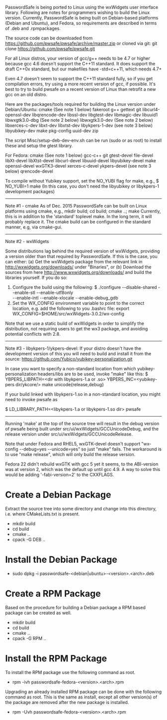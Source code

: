 PasswordSafe is being ported to Linux using the wxWidgets user
interface library. Following are notes for programmers wishing to
build the Linux version. Currently, PasswordSafe is being built on
Debian-based platforms (Debian and Ubuntu), and Fedora, so
requirements are described in terms of .deb and .rpmpackages.

The source code can be downloaded from
https://github.com/pwsafe/pwsafe/archive/master.zip
or cloned via git:
git clone https://github.com/pwsafe/pwsafe.git

For all Linux distros, your version of gcc/g++ needs to be 4.7 or higher
because gcc 4.6 doesn't support the C++11 standard.  It does support the
draft C++0x standard, but our makefiles have -std=c++11, which needs 4.7+

Even 4.7 doesn't seem to support the C++11 standard fully, so if you get
compilation errors, try using a more recent version of gcc, if possible.
It's best to try to build pwsafe on a recent version of Linux than
retrofit a new gcc on an old distro.

Here are the packages/tools required for building the Linux version
under Debian/Ubuntu:
cmake (See note 1 below)
fakeroot
g++
gettext
git
libcurl4-openssl-dev
libqrencode-dev
libssl-dev
libgtest-dev
libmagic-dev
libuuid1
libwxgtk3.0-dbg (See note 2 below)
libwxgtk3.0-dev (See note 2 below)
libxerces-c-dev
libxt-dev
libxtst-dev
libykpers-1-dev (see note 3 below)
libyubikey-dev
make
pkg-config
uuid-dev
zip

The script Misc/setup-deb-dev-env.sh can be run (sudo or as root) to
install these and setup the gtest library.

For Fedora:
cmake (See note 1 below)
gcc-c++
git
gtest-devel
file-devel
libXt-devel
libXtst-devel
libcurl-devel
libuuid-devel
libyubikey-devel
make
openssl-devel
wxGTK3-devel
xerces-c-devel
ykpers-devel (see note 3 below)
qrencode-devel

To compile without Yubikey support, set the NO_YUBI flag
for make, e.g.,
$ NO_YUBI=1 make
(In this case, you don't need the libyubikey or libykpers-1
development packages)

--------------------
Note #1 - cmake
As of Dec. 2015 PasswordSafe can be built on Linux platforms using
cmake, e.g., mkdir build; cd build; cmake ..; make
Currently, this is in addition to the 'standard' toplevel make. In the
long term, it will probably replace it.
The cmake build can be configured in the standard manner, e.g, via
cmake-gui.

--------------------
Note #2 - wxWidgets

Some distributions lag behind the required version of wxWidgets,
providing a version older than that required by PasswordSafe. If this
is the case, you can either:
(a) Get the wxWidgets package from the relevant link in
http://wxwidgets.org/downloads/ under "Binaries", or
(b) Download the sources from here
http://www.wxwidgets.org/downloads/
and build the libraries yourself. If you do so:
1. Configure the build using the following:
$ ./configure --disable-shared --enable-stl --enable-utf8only \
  --enable-intl --enable-xlocale --enable-debug_gdb 
2. Set the WX_CONFIG environment variable to point to the correct
location, e.g. add the following to you .bashrc file:
export WX_CONFIG=$HOME/src/wxWidgets-3.0.2/wx-config

Note that we use a static build of wxWidgets in order to simplify the
distribution, not requiring users to get the wx3 package, and avoiding
potential conflicts with 2.8.

--------------------
Note #3 - libykpers-1/ykpers-devel:
If your distro doesn't have the development version of this you will
need to build and install it from the source: 
https://github.com/Yubico/yubikey-personalization.git

In case you want to specify a non-standard location from which
yubikey-personalization headers/libs are to be used, invoke "make"
like this: 
$ YBPERS_LIBPATH=<dir with libykpers-1.a or .so> YBPERS_INC=<yubikey-pers dir/ykcore/> make unicode{release,debug}

If your build linked with libykpers-1.so in a non-standard location,
you might need to invoke pwsafe as

$ LD_LIBRARY_PATH=<libykpers-1.a or libykpers-1.so dir> pwsafe 

--------------------

Running 'make' at the top of the source tree will result in the debug
version of pwsafe being built under src/ui/wxWidgets/GCCUnicodeDebug,
and the release version under src/ui/wxWidgets/GCCUnicodeRelease.

Note that under Fedora and RHEL5, wxGTK-devel doesn't support
"wx-config --debug=yes --unicode=yes" so just "make" fails. The
workaround is to use "make release", which will only build the release
version.

Fedora 22 didn't rebuild wxGTK with gcc 5 yet it seems, to the
ABI-version was at version 2, which was the default up until gcc
4.9. A way to solve this would be adding '-fabi-version=2' to the
CXXFLAGS.

Create a Debian Package
=======================
Extract the source tree into some directory and change into this
directory, i.e. where CMakeLists.txt is present.

* mkdir build
* cd build
* cmake ..
* cpack -G DEB ..


Install the Debian Package
==========================
* sudo dpkg -i passwordsafe-\<debian|ubuntu\>-\<version\>.\<arch\>.deb

Create a RPM Package
====================
Based on the procedure for building a Debian package a RPM based package can be created as well.

* mkdir build
* cd build
* cmake ..
* cpack -G RPM ..

Install the RPM Package
=======================
To install the RPM package use the following command as root.
* rpm -ivh passwordsafe-fedora-\<version\>.\<arch\>.rpm

Upgrading an already installed RPM package can be done with the following command as root. This is the same as install, except all other version(s) of the package are removed after the new package is installed.
* rpm -Uvh passwordsafe-fedora-\<version\>.\<arch\>.rpm

